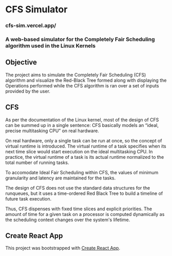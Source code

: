 # CFS Simulator

### cfs-sim.vercel.app/
### A web-based simulator for the Completely Fair Scheduling algorithm used in the Linux Kernels

## Objective

The project aims to simulate the Completely Fair Scheduling (CFS) algorithm and visualize the Red-Black Tree formed along with displaying the Operations performed while the CFS algorithm is ran over a set of inputs provided by the user.

## CFS 

As per the documentation of the Linux kernel, most of the design of CFS can be summed up in a single sentence: CFS basically models an “ideal, precise multitasking CPU” on real hardware.

On real hardware, only a single task can be run at once, so the concept of virtual runtime is introduced. The virtual runtime of a task specifies when its next time slice would start execution on the ideal multitasking CPU. In practice, the virtual runtime of a task is its actual runtime normalized to the total number of running tasks.

To accomodate Ideal Fair Scheduling within CFS, the values of minimum granularity and latency are maintained for the tasks.

The design of CFS does not use the standard data structures for the runqueues, but it uses a time-ordered Red Black Tree to build a timeline of future task execution.

Thus, CFS dispenses with fixed time slices and explicit priorities. The amount of time for a given task on a processor is computed dynamically as the scheduling context changes over the system's lifetime. 


## Create React App

This project was bootstrapped with [Create React App](https://github.com/facebook/create-react-app).

